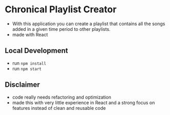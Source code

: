 # Chronical Playlist Creator
- With this application you can create a playlist that contains all the songs added in a given time period to other playlists.
- made with React

## Local Development
- run `npm install`
- run `npm start`

## Disclaimer
- code really needs refactoring and optimization
- made this with very little experience in React and a strong focus on features instead of clean and reusable code